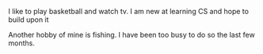 I like to play basketball and watch tv. I am new at learning CS and hope to build upon it

Another hobby of mine is fishing. I have been too busy to do so the last few months.


